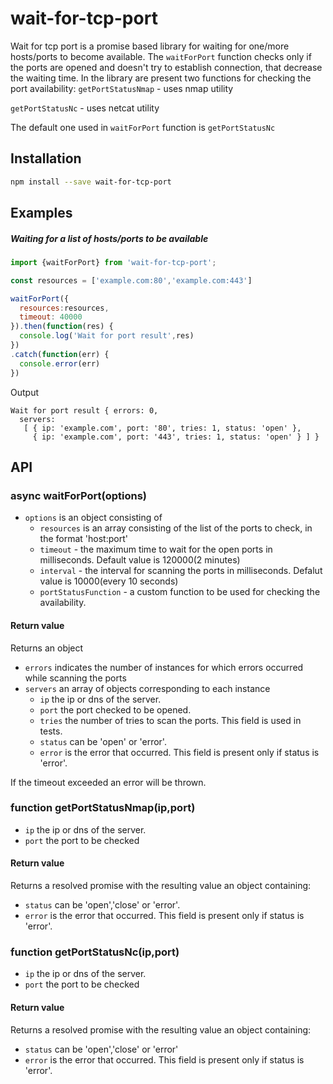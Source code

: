 # wait-for-tcp-port

Wait for tcp port is a promise based library for waiting for one/more hosts/ports to become available. The ```waitForPort``` function checks only if the ports are opened and  doesn't try to establish connection, that decrease the waiting time. In the library are present two functions for checking the port availability: 
  ```getPortStatusNmap``` - uses nmap utility
  
  ```getPortStatusNc``` - uses netcat utility
  
The default one used in ```waitForPort``` function is ```getPortStatusNc```

## Installation

```bash
npm install --save wait-for-tcp-port
```
## Examples

##### Waiting for a list of hosts/ports to be available

```js
import {waitForPort} from 'wait-for-tcp-port';

const resources = ['example.com:80','example.com:443']

waitForPort({
  resources:resources,
  timeout: 40000
}).then(function(res) {
  console.log('Wait for port result',res)
})
.catch(function(err) {
  console.error(err)
})
```
Output
```
Wait for port result { errors: 0,
  servers: 
   [ { ip: 'example.com', port: '80', tries: 1, status: 'open' },
     { ip: 'example.com', port: '443', tries: 1, status: 'open' } ] }

```
## API
### async waitForPort(options)
 - `options` is an object consisting of
   - `resources` is an array consisting of the list of the ports to check, in the format 'host:port'
   - `timeout` - the maximum time to wait for the open ports in milliseconds. Default value is 120000(2 minutes)
   - `interval` - the interval for scanning the ports in milliseconds. Defalut value is 10000(every 10 seconds)
   - `portStatusFunction` - a custom function to be used for checking the availability.

#### Return value
Returns an object
  - `errors` indicates the number of instances for which errors occurred while scanning the ports
  - `servers` an array of objects corresponding to each instance
    - `ip` the ip or dns of the server.
    - `port` the port checked to be opened.
    - `tries` the number of tries to scan the ports. This field is used in tests.
    - `status` can be 'open' or 'error'.
    - `error`  is the error that occurred. This field is present only if status is 'error'.

If the timeout exceeded an error will be thrown.

### function getPortStatusNmap(ip,port)

 - `ip` the ip or dns of the server.
 - `port` the port to be checked

#### Return value
Returns a resolved promise with the resulting value an object containing:
  - `status` can be 'open','close' or 'error'.
  - `error`  is the error that occurred. This field is present only if status is 'error'.

### function getPortStatusNc(ip,port)

 - `ip` the ip or dns of the server.
 - `port` the port to be checked

#### Return value
Returns a resolved promise with the resulting value an object containing:
  - `status` can be 'open','close' or 'error'
  - `error`  is the error that occurred. This field is present only if status is 'error'.
